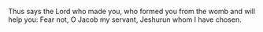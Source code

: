 Thus says the Lord who made you, who formed you from the womb and will help you: Fear not, O Jacob my servant, Jeshurun whom I have chosen.
